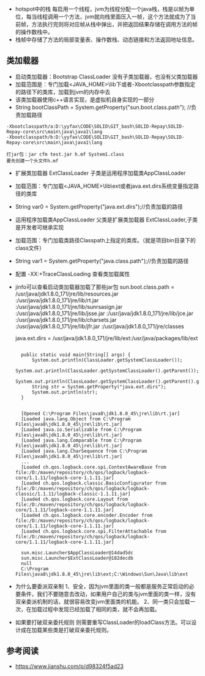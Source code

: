 * hotspot中的栈 每启用一个线程，jvm为线程分配一个java栈，栈是以帧为单位，每当线程调用一个方法，jvm就向栈里面压入一帧，这个方法就成为了当前帧，方法执行完则将对应帧从栈中弹出，并把返回结果存储在调用方法的帧的操作数栈中。
* 栈帧中存储了方法的局部变量表、操作数栈、动态链接和方法返回地址信息。


## 类加载器

* 启动类加载器：Bootstrap ClassLoader 没有子类加载器，也没有父类加载器
* 加载范围是：专门加载<JAVA_HOME>\lib下或者-Xbootclasspath参数指定的路径下的类库，加载到jvm的内存中去  
* 该类加载器使用c++语言实现，是虚拟机自身实现的一部分  
* String bootClassPath = System.getProperty("sun.boot.class.path"); //负责加载路径
  
```
-Xbootclasspath/a:D:\yyfax\CODE\SOLID\GIT_bash\SOLID-Repay\SOLID-Repay-core\src\main\java\java1\lang
-Xbootclasspath/b:D:\yyfax\CODE\SOLID\GIT_bash\SOLID-Repay\SOLID-Repay-core\src\main\java\java1\lang

打jar包：jar cfm test.jar h.mf System1.class
要先创建一个头文件h.mf
```

* 扩展类加载器 ExtClassLoader 子类是运用程序加载类AppClassLoader
* 加载范围：专门加载<JAVA_HOME>\lib\ext或者java.ext.dirs系统变量指定路径的类库
* String var0 = System.getProperty("java.ext.dirs");//负责加载的路径


* 运用程序加载类AppClassLoader 父类是扩展类加载器 ExtClassLoader,子类是开发者可继承实现
* 加载范围：专门加载类路径Classpath上指定的类库。（就是项目bin目录下的class文件）  
* String var1 = System.getProperty("java.class.path");//负责加载的路径

* 配置 -XX:+TraceClassLoading 查看类加载属性
* jinfo可以查看启动类加载器加载了那些jar包
    sun.boot.class.path = /usr/java/jdk1.8.0_171/jre/lib/resources.jar
    :/usr/java/jdk1.8.0_171/jre/lib/rt.jar
    :/usr/java/jdk1.8.0_171/jre/lib/sunrsasign.jar
    :/usr/java/jdk1.8.0_171/jre/lib/jsse.jar
    :/usr/java/jdk1.8.0_171/jre/lib/jce.jar
    :/usr/java/jdk1.8.0_171/jre/lib/charsets.jar
    :/usr/java/jdk1.8.0_171/jre/lib/jfr.jar
    :/usr/java/jdk1.8.0_171/jre/classes

    java.ext.dirs = /usr/java/jdk1.8.0_171/jre/lib/ext:/usr/java/packages/lib/ext
  
  ```

    public static void main(String[] args) {
        System.out.println(ClassLoader.getSystemClassLoader());
        System.out.println(ClassLoader.getSystemClassLoader().getParent());
        System.out.println(ClassLoader.getSystemClassLoader().getParent().getParent());
        String str = System.getProperty("java.ext.dirs");
        System.out.println(str);
    }


    [Opened C:\Program Files\java8\jdk1.8.0_45\jre\lib\rt.jar]
    [Loaded java.lang.Object from C:\Program Files\java8\jdk1.8.0_45\jre\lib\rt.jar]
    [Loaded java.io.Serializable from C:\Program Files\java8\jdk1.8.0_45\jre\lib\rt.jar]
    [Loaded java.lang.Comparable from C:\Program Files\java8\jdk1.8.0_45\jre\lib\rt.jar]
    [Loaded java.lang.CharSequence from C:\Program Files\java8\jdk1.8.0_45\jre\lib\rt.jar]
    ...
    [Loaded ch.qos.logback.core.spi.ContextAwareBase from file:/D:/maven/repository/ch/qos/logback/logback-core/1.1.11/logback-core-1.1.11.jar]
    [Loaded ch.qos.logback.classic.BasicConfigurator from file:/D:/maven/repository/ch/qos/logback/logback-classic/1.1.11/logback-classic-1.1.11.jar]
    [Loaded ch.qos.logback.core.Layout from file:/D:/maven/repository/ch/qos/logback/logback-core/1.1.11/logback-core-1.1.11.jar]
    [Loaded ch.qos.logback.core.encoder.Encoder from file:/D:/maven/repository/ch/qos/logback/logback-core/1.1.11/logback-core-1.1.11.jar]
    [Loaded ch.qos.logback.core.spi.FilterAttachable from file:/D:/maven/repository/ch/qos/logback/logback-core/1.1.11/logback-core-1.1.11.jar]

    sun.misc.Launcher$AppClassLoader@14dad5dc
    sun.misc.Launcher$ExtClassLoader@182decdb
    null
    C:\Program Files\java8\jdk1.8.0_45\jre\lib\ext;C:\Windows\Sun\Java\lib\ext

  ```

* 为什么要委派双亲制
    1、安全，因为jvm里面的类一般都是服务正常启动的必要条件，我们不要随意去改动，如果用户自己的类与jvm里面的类一样，没有双亲委派机制的话，就很容易改变jvm里面类的机能。
    2、同一类只会加载一次，在加载过程中发现已经加载了相同的类，就不会再加载。

* 如果要打破双亲委托规则 则需要重写ClassLoader的loadClass方法。可以设计成在加载某些类是打破双亲委托规则。


## 参考阅读
* https://www.jianshu.com/p/d98324f5ad23
